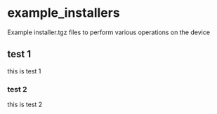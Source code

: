 # example_installers
Example installer.tgz files to perform various operations on the device

## test 1

this is test 1

### test 2


this is test 2

